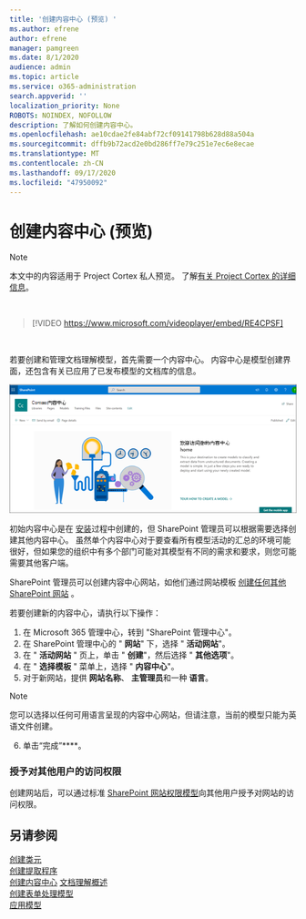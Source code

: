 ```yaml
---
title: '创建内容中心 (预览) '
ms.author: efrene
author: efrene
manager: pamgreen
ms.date: 8/1/2020
audience: admin
ms.topic: article
ms.service: o365-administration
search.appverid: ''
localization_priority: None
ROBOTS: NOINDEX, NOFOLLOW
description: 了解如何创建内容中心。
ms.openlocfilehash: ae10cdae2fe84abf72cf09141798b628d88a504a
ms.sourcegitcommit: dffb9b72acd2e0bd286ff7e79c251e7ec6e8ecae
ms.translationtype: MT
ms.contentlocale: zh-CN
ms.lasthandoff: 09/17/2020
ms.locfileid: "47950092"
---
```

# <a name="create-a-content-center-preview"></a>创建内容中心 (预览) 

> [!Note] 
> 本文中的内容适用于 Project Cortex 私人预览。 了解[有关 Project Cortex 的详细信息](https://aka.ms/projectcortex)。</br>

</br>

> [!VIDEO https://www.microsoft.com/videoplayer/embed/RE4CPSF]

</br>

若要创建和管理文档理解模型，首先需要一个内容中心。 内容中心是模型创建界面，还包含有关已应用了已发布模型的文档库的信息。</br>

   ![选择文档库](../media/content-understanding/content-center-page.png)</br>

初始内容中心是在 [安装](set-up-content-understanding.md)过程中创建的，但 SharePoint 管理员可以根据需要选择创建其他内容中心。 虽然单个内容中心对于要查看所有模型活动的汇总的环境可能很好，但如果您的组织中有多个部门可能对其模型有不同的需求和要求，则您可能需要其他客户端。

SharePoint 管理员可以创建内容中心网站，如他们通过网站模板 [创建任何其他 SharePoint 网站](https://docs.microsoft.com/sharepoint/create-site-collection) 。

若要创建新的内容中心，请执行以下操作：

1. 在 Microsoft 365 管理中心，转到 "SharePoint 管理中心"。
2. 在 SharePoint 管理中心的 " **网站**" 下，选择 " **活动网站**"。
3. 在 " **活动网站** " 页上，单击 " **创建**"，然后选择 " **其他选项**"。
4. 在 " **选择模板** " 菜单上，选择 " **内容中心**"。
5. 对于新网站，提供 **网站名称**、 **主管理员**和一种 **语言**。</br>

> [!Note] 
> 您可以选择以任何可用语言呈现的内容中心网站，但请注意，当前的模型只能为英语文件创建。</br>

6. 单击“完成”****。

### <a name="give-access-to-additional-users"></a>授予对其他用户的访问权限
 
创建网站后，可以通过标准 [SharePoint 网站权限模型](https://docs.microsoft.com/sharepoint/modern-experience-sharing-permissions)向其他用户授予对网站的访问权限。





## <a name="see-also"></a>另请参阅
[创建类元](create-a-classifier.md)</br>
[创建提取程序](create-an-extractor.md)</br>
[创建内容中心](create-a-content-center.md) 
[文档理解概述](document-understanding-overview.md)</br>
[创建表单处理模型](create-a-form-processing-model.md)</br>
[应用模型](apply-a-model.md)    




